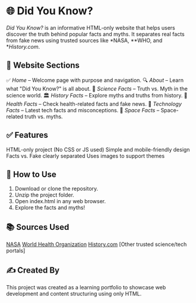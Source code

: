 # 🌐 Did You Know?

*Did You Know?* is an informative HTML-only website that helps users discover the truth behind popular facts and myths. It separates real facts from fake news using trusted sources like *NASA, **WHO, and **History.com*.

## 📄 Website Sections

 ✅ *Home* – Welcome page with purpose and navigation.
 🔍 *About* – Learn what "Did You Know?" is all about.
 🧠 *Science Facts* – Truth vs. Myth in the science world.
 🏛 *History Facts* – Explore myths and truths from history.
 💉 *Health Facts* – Check health-related facts and fake news.
 🧪 *Technology Facts* – Latest tech facts and misconceptions.
 🌌 *Space Facts* – Space-related truth vs. myths.

## ✅ Features

 HTML-only project (No CSS or JS used)
 Simple and mobile-friendly design
 Facts vs. Fake clearly separated
 Uses images to support themes

## 🏁 How to Use

1. Download or clone the repository.
2. Unzip the project folder.
3. Open index.html in any web browser.
4. Explore the facts and myths!

## 📚 Sources Used

 [NASA](https://www.nasa.gov/)
 [World Health Organization](https://www.who.int/)
 [History.com](https://www.history.com/)
 [Other trusted science/tech portals]

## ✍ Created By

This project was created as a learning portfolio to showcase web development and content structuring using only HTML.

